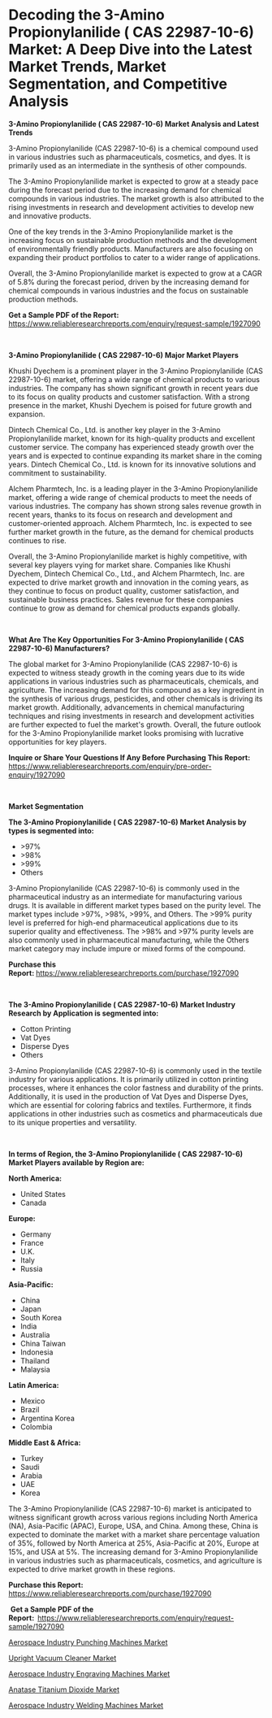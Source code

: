 <p><h1>Decoding the 3-Amino Propionylanilide ( CAS 22987-10-6) Market: A Deep Dive into the Latest Market Trends, Market Segmentation, and Competitive Analysis</h1></p><p><strong>3-Amino Propionylanilide ( CAS 22987-10-6) Market Analysis and Latest Trends</strong></p>
<p><p>3-Amino Propionylanilide (CAS 22987-10-6) is a chemical compound used in various industries such as pharmaceuticals, cosmetics, and dyes. It is primarily used as an intermediate in the synthesis of other compounds.</p><p>The 3-Amino Propionylanilide market is expected to grow at a steady pace during the forecast period due to the increasing demand for chemical compounds in various industries. The market growth is also attributed to the rising investments in research and development activities to develop new and innovative products.</p><p>One of the key trends in the 3-Amino Propionylanilide market is the increasing focus on sustainable production methods and the development of environmentally friendly products. Manufacturers are also focusing on expanding their product portfolios to cater to a wider range of applications.</p><p>Overall, the 3-Amino Propionylanilide market is expected to grow at a CAGR of 5.8% during the forecast period, driven by the increasing demand for chemical compounds in various industries and the focus on sustainable production methods.</p></p>
<p><strong>Get a Sample PDF of the Report:&nbsp;</strong> <a href="https://www.reliableresearchreports.com/enquiry/request-sample/1927090">https://www.reliableresearchreports.com/enquiry/request-sample/1927090</a></p>
<p>&nbsp;</p>
<p><strong>3-Amino Propionylanilide ( CAS 22987-10-6) Major Market Players</strong></p>
<p><p>Khushi Dyechem is a prominent player in the 3-Amino Propionylanilide (CAS 22987-10-6) market, offering a wide range of chemical products to various industries. The company has shown significant growth in recent years due to its focus on quality products and customer satisfaction. With a strong presence in the market, Khushi Dyechem is poised for future growth and expansion.</p><p>Dintech Chemical Co., Ltd. is another key player in the 3-Amino Propionylanilide market, known for its high-quality products and excellent customer service. The company has experienced steady growth over the years and is expected to continue expanding its market share in the coming years. Dintech Chemical Co., Ltd. is known for its innovative solutions and commitment to sustainability.</p><p>Alchem Pharmtech, Inc. is a leading player in the 3-Amino Propionylanilide market, offering a wide range of chemical products to meet the needs of various industries. The company has shown strong sales revenue growth in recent years, thanks to its focus on research and development and customer-oriented approach. Alchem Pharmtech, Inc. is expected to see further market growth in the future, as the demand for chemical products continues to rise.</p><p>Overall, the 3-Amino Propionylanilide market is highly competitive, with several key players vying for market share. Companies like Khushi Dyechem, Dintech Chemical Co., Ltd., and Alchem Pharmtech, Inc. are expected to drive market growth and innovation in the coming years, as they continue to focus on product quality, customer satisfaction, and sustainable business practices. Sales revenue for these companies continue to grow as demand for chemical products expands globally.</p></p>
<p>&nbsp;</p>
<p><strong>What Are The Key Opportunities For 3-Amino Propionylanilide ( CAS 22987-10-6) Manufacturers?</strong></p>
<p><p>The global market for 3-Amino Propionylanilide (CAS 22987-10-6) is expected to witness steady growth in the coming years due to its wide applications in various industries such as pharmaceuticals, chemicals, and agriculture. The increasing demand for this compound as a key ingredient in the synthesis of various drugs, pesticides, and other chemicals is driving its market growth. Additionally, advancements in chemical manufacturing techniques and rising investments in research and development activities are further expected to fuel the market's growth. Overall, the future outlook for the 3-Amino Propionylanilide market looks promising with lucrative opportunities for key players.</p></p>
<p><strong>Inquire or Share Your Questions If Any Before Purchasing This Report:</strong> <a href="https://www.reliableresearchreports.com/enquiry/pre-order-enquiry/1927090">https://www.reliableresearchreports.com/enquiry/pre-order-enquiry/1927090</a></p>
<p>&nbsp;</p>
<p><strong>Market Segmentation</strong></p>
<p><strong>The 3-Amino Propionylanilide ( CAS 22987-10-6) Market Analysis by types is segmented into:</strong></p>
<p><ul><li>>97%</li><li>>98%</li><li>>99%</li><li>Others</li></ul></p>
<p><p>3-Amino Propionylanilide (CAS 22987-10-6) is commonly used in the pharmaceutical industry as an intermediate for manufacturing various drugs. It is available in different market types based on the purity level. The market types include >97%, >98%, >99%, and Others. The >99% purity level is preferred for high-end pharmaceutical applications due to its superior quality and effectiveness. The >98% and >97% purity levels are also commonly used in pharmaceutical manufacturing, while the Others market category may include impure or mixed forms of the compound.</p></p>
<p><strong>Purchase this Report:&nbsp;</strong><a href="https://www.reliableresearchreports.com/purchase/1927090">https://www.reliableresearchreports.com/purchase/1927090</a></p>
<p>&nbsp;</p>
<p><strong>The 3-Amino Propionylanilide ( CAS 22987-10-6) Market Industry Research by Application is segmented into:</strong></p>
<p><ul><li>Cotton Printing</li><li>Vat Dyes</li><li>Disperse Dyes</li><li>Others</li></ul></p>
<p><p>3-Amino Propionylanilide (CAS 22987-10-6) is commonly used in the textile industry for various applications. It is primarily utilized in cotton printing processes, where it enhances the color fastness and durability of the prints. Additionally, it is used in the production of Vat Dyes and Disperse Dyes, which are essential for coloring fabrics and textiles. Furthermore, it finds applications in other industries such as cosmetics and pharmaceuticals due to its unique properties and versatility.</p></p>
<p>&nbsp;</p>
<p><strong>In terms of Region, the 3-Amino Propionylanilide ( CAS 22987-10-6) Market Players available by Region are:</strong></p>
<p>
    <p> <strong> North America: </strong>
        <ul>
            <li>United States</li>
            <li>Canada</li>
        </ul>
        </p> 
    <p> <strong> Europe: </strong>
        <ul>
            <li>Germany</li>
            <li>France</li>
            <li>U.K.</li>
            <li>Italy</li>
            <li>Russia</li>
        </ul>
        </p> 
    <p> <strong> Asia-Pacific: </strong>
        <ul>
            <li>China</li>
            <li>Japan</li>
            <li>South Korea</li>
            <li>India</li>
            <li>Australia</li>
            <li>China Taiwan</li>
            <li>Indonesia</li>
            <li>Thailand</li>
            <li>Malaysia</li>
        </ul>
        </p> 
    <p> <strong> Latin America: </strong>
        <ul>
            <li>Mexico</li>
            <li>Brazil</li>
            <li>Argentina Korea</li>
            <li>Colombia</li>
        </ul>
        </p> 
    <p> <strong> Middle East & Africa: </strong>
        <ul>
            <li>Turkey</li>
            <li>Saudi</li>
            <li>Arabia</li>
            <li>UAE</li>
            <li>Korea</li>
        </ul>
    </p>
    </p>
<p><p>The 3-Amino Propionylanilide (CAS 22987-10-6) market is anticipated to witness significant growth across various regions including North America (NA), Asia-Pacific (APAC), Europe, USA, and China. Among these, China is expected to dominate the market with a market share percentage valuation of 35%, followed by North America at 25%, Asia-Pacific at 20%, Europe at 15%, and USA at 5%. The increasing demand for 3-Amino Propionylanilide in various industries such as pharmaceuticals, cosmetics, and agriculture is expected to drive market growth in these regions.</p></p>
<p><strong>Purchase this Report: </strong><a href="https://www.reliableresearchreports.com/purchase/1927090">https://www.reliableresearchreports.com/purchase/1927090</a></p>
<p>&nbsp;<strong>Get a Sample PDF of the Report:&nbsp;&nbsp;</strong><a href="https://www.reliableresearchreports.com/enquiry/request-sample/1927090">https://www.reliableresearchreports.com/enquiry/request-sample/1927090</a></p>
<p><strong></strong></p>
<p><p><a href="https://noble-drawer-34c.notion.site/Aerospace-Industry-Punching-Machines-Market-Size-Growth-and-Forecast-from-2024-2031-da2f84918ddf42c6aba05bab6fc8bccc">Aerospace Industry Punching Machines Market</a></p><p><a href="https://view.publitas.com/reportprime-1/upright-vacuum-cleaner-market-dynamics-2024-2031-also-about-its-market-trends-projections-and-opportunities/">Upright Vacuum Cleaner Market</a></p><p><a href="https://iodized-pantydraco-05c.notion.site/Aerospace-Industry-Engraving-Machines-Market-Research-Report-Reveals-The-Latest-Trends-And-Opportuni-dccfab73e88443f7b359b4c07f23ce3f">Aerospace Industry Engraving Machines Market</a></p><p><a href="https://view.publitas.com/reportprime-1/anatase-titanium-dioxide-market-dynamics-2024-2031-also-about-its-market-trends-projections-and-opportunities/">Anatase Titanium Dioxide Market</a></p><p><a href="https://three-jumbo-f6d.notion.site/Aerospace-Industry-Welding-Machines-Market-with-the-goal-of-estimating-the-market-size-and-future-gr-6a682d9b885d42738c5dbc968d84bba2">Aerospace Industry Welding Machines Market</a></p></p>